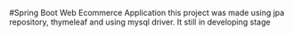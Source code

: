 #Spring Boot Web Ecommerce Application
this project was made using jpa repository, thymeleaf and using mysql driver. It still in developing stage
